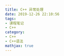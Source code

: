```yaml
---
title: C++ 异常处理
date: 2019-12-26 22:10:56
tags:
- 课程笔记
- C++
category:
- C++
- C++语法
mathjax: true
---
```



